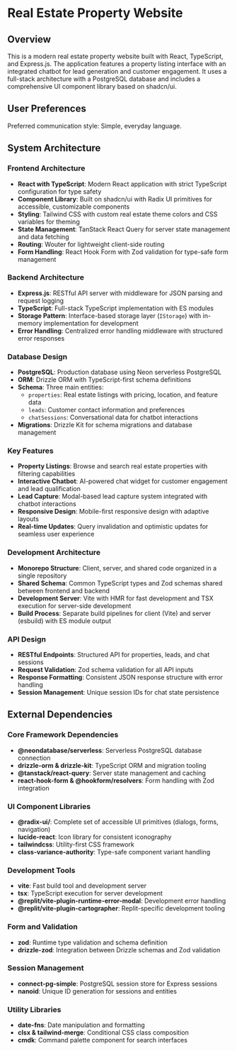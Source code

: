 # Real Estate Property Website

## Overview

This is a modern real estate property website built with React, TypeScript, and Express.js. The application features a property listing interface with an integrated chatbot for lead generation and customer engagement. It uses a full-stack architecture with a PostgreSQL database and includes a comprehensive UI component library based on shadcn/ui.

## User Preferences

Preferred communication style: Simple, everyday language.

## System Architecture

### Frontend Architecture
- **React with TypeScript**: Modern React application with strict TypeScript configuration for type safety
- **Component Library**: Built on shadcn/ui with Radix UI primitives for accessible, customizable components
- **Styling**: Tailwind CSS with custom real estate theme colors and CSS variables for theming
- **State Management**: TanStack React Query for server state management and data fetching
- **Routing**: Wouter for lightweight client-side routing
- **Form Handling**: React Hook Form with Zod validation for type-safe form management

### Backend Architecture
- **Express.js**: RESTful API server with middleware for JSON parsing and request logging
- **TypeScript**: Full-stack TypeScript implementation with ES modules
- **Storage Pattern**: Interface-based storage layer (`IStorage`) with in-memory implementation for development
- **Error Handling**: Centralized error handling middleware with structured error responses

### Database Design
- **PostgreSQL**: Production database using Neon serverless PostgreSQL
- **ORM**: Drizzle ORM with TypeScript-first schema definitions
- **Schema**: Three main entities:
  - `properties`: Real estate listings with pricing, location, and feature data
  - `leads`: Customer contact information and preferences
  - `chatSessions`: Conversational data for chatbot interactions
- **Migrations**: Drizzle Kit for schema migrations and database management

### Key Features
- **Property Listings**: Browse and search real estate properties with filtering capabilities
- **Interactive Chatbot**: AI-powered chat widget for customer engagement and lead qualification
- **Lead Capture**: Modal-based lead capture system integrated with chatbot interactions
- **Responsive Design**: Mobile-first responsive design with adaptive layouts
- **Real-time Updates**: Query invalidation and optimistic updates for seamless user experience

### Development Architecture
- **Monorepo Structure**: Client, server, and shared code organized in a single repository
- **Shared Schema**: Common TypeScript types and Zod schemas shared between frontend and backend
- **Development Server**: Vite with HMR for fast development and TSX execution for server-side development
- **Build Process**: Separate build pipelines for client (Vite) and server (esbuild) with ES module output

### API Design
- **RESTful Endpoints**: Structured API for properties, leads, and chat sessions
- **Request Validation**: Zod schema validation for all API inputs
- **Response Formatting**: Consistent JSON response structure with error handling
- **Session Management**: Unique session IDs for chat state persistence

## External Dependencies

### Core Framework Dependencies
- **@neondatabase/serverless**: Serverless PostgreSQL database connection
- **drizzle-orm & drizzle-kit**: TypeScript ORM and migration tooling
- **@tanstack/react-query**: Server state management and caching
- **react-hook-form & @hookform/resolvers**: Form handling with Zod integration

### UI Component Libraries
- **@radix-ui/**: Complete set of accessible UI primitives (dialogs, forms, navigation)
- **lucide-react**: Icon library for consistent iconography
- **tailwindcss**: Utility-first CSS framework
- **class-variance-authority**: Type-safe component variant handling

### Development Tools
- **vite**: Fast build tool and development server
- **tsx**: TypeScript execution for server development
- **@replit/vite-plugin-runtime-error-modal**: Development error handling
- **@replit/vite-plugin-cartographer**: Replit-specific development tooling

### Form and Validation
- **zod**: Runtime type validation and schema definition
- **drizzle-zod**: Integration between Drizzle schemas and Zod validation

### Session Management
- **connect-pg-simple**: PostgreSQL session store for Express sessions
- **nanoid**: Unique ID generation for sessions and entities

### Utility Libraries
- **date-fns**: Date manipulation and formatting
- **clsx & tailwind-merge**: Conditional CSS class composition
- **cmdk**: Command palette component for search interfaces